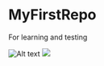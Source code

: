 # MyFirstRepo
For learning and testing


![Alt text](./controllers_brief.svg)
<img src="./controllers_brief.svg">

